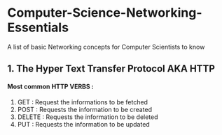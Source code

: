 # Computer-Science-Networking-Essentials
A list of basic Networking concepts for Computer Scientists to know

## 1. The Hyper Text Transfer Protocol AKA HTTP
#### Most common HTTP VERBS :
1. GET : Request the informations to be fetched
2. POST : Requests the information to be created
3. DELETE : Requests the information to be deleted
4. PUT : Requests the information to be updated
